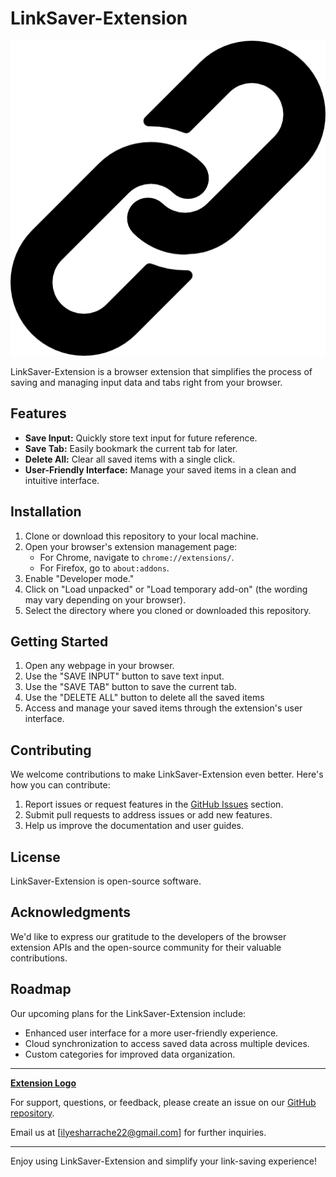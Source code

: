 # LinkSaver-Extension

![Extension Logo](icon.png) 

LinkSaver-Extension is a browser extension that simplifies the process of saving and managing input data and tabs right from your browser.

## Features

- **Save Input:** Quickly store text input for future reference.
- **Save Tab:** Easily bookmark the current tab for later.
- **Delete All:** Clear all saved items with a single click.
- **User-Friendly Interface:** Manage your saved items in a clean and intuitive interface.
  
## Installation

1. Clone or download this repository to your local machine.
2. Open your browser's extension management page:
   - For Chrome, navigate to `chrome://extensions/`.
   - For Firefox, go to `about:addons`.
3. Enable "Developer mode."
4. Click on "Load unpacked" or "Load temporary add-on" (the wording may vary depending on your browser).
5. Select the directory where you cloned or downloaded this repository.

## Getting Started

1. Open any webpage in your browser.
2. Use the "SAVE INPUT" button to save text input.
3. Use the "SAVE TAB" button to save the current tab.
4. Use the "DELETE ALL" button to delete all the saved items 
5. Access and manage your saved items through the extension's user interface.

## Contributing

We welcome contributions to make LinkSaver-Extension even better. Here's how you can contribute:

1. Report issues or request features in the [GitHub Issues](https://github.com/ilyeshr2/LinkSaver-Extension/issues) section.
2. Submit pull requests to address issues or add new features.
3. Help us improve the documentation and user guides.

## License

LinkSaver-Extension is open-source software.

## Acknowledgments

We'd like to express our gratitude to the developers of the browser extension APIs and the open-source community for their valuable contributions.

## Roadmap

Our upcoming plans for the LinkSaver-Extension include:

- Enhanced user interface for a more user-friendly experience.
- Cloud synchronization to access saved data across multiple devices.
- Custom categories for improved data organization.

---

**[Extension Logo](icon.png)**

For support, questions, or feedback, please create an issue on our [GitHub repository](https://github.com/ilyeshr2/LinkSaver-Extension).

Email us at [ilyesharrache22@gmail.com] for further inquiries.

---

Enjoy using LinkSaver-Extension and simplify your link-saving experience!

